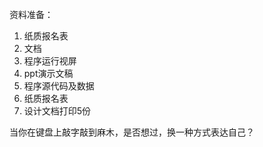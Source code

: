 资料准备：
1. 纸质报名表
2. 文档
3. 程序运行视屏
4. ppt演示文稿
5. 程序源代码及数据
6. 纸质报名表
7. 设计文档打印5份


当你在键盘上敲字敲到麻木，是否想过，换一种方式表达自己？